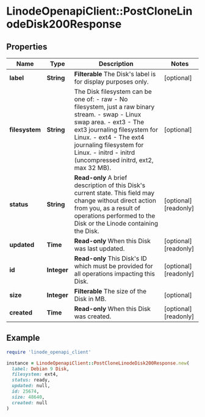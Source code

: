 # LinodeOpenapiClient::PostCloneLinodeDisk200Response

## Properties

| Name | Type | Description | Notes |
| ---- | ---- | ----------- | ----- |
| **label** | **String** | __Filterable__ The Disk&#39;s label is for display purposes only. | [optional] |
| **filesystem** | **String** | The Disk filesystem can be one of:    - raw - No filesystem, just a raw binary stream.   - swap - Linux swap area.   - ext3 - The ext3 journaling filesystem for Linux.   - ext4 - The ext4 journaling filesystem for Linux.   - initrd - initrd (uncompressed initrd, ext2, max 32 MB). | [optional] |
| **status** | **String** | __Read-only__ A brief description of this Disk&#39;s current state. This field may change without direct action from you, as a result of operations performed to the Disk or the Linode containing the Disk. | [optional][readonly] |
| **updated** | **Time** | __Read-only__ When this Disk was last updated. | [optional][readonly] |
| **id** | **Integer** | __Read-only__ This Disk&#39;s ID which must be provided for all operations impacting this Disk. | [optional][readonly] |
| **size** | **Integer** | __Filterable__ The size of the Disk in MB. | [optional] |
| **created** | **Time** | __Read-only__ When this Disk was created. | [optional][readonly] |

## Example

```ruby
require 'linode_openapi_client'

instance = LinodeOpenapiClient::PostCloneLinodeDisk200Response.new(
  label: Debian 9 Disk,
  filesystem: ext4,
  status: ready,
  updated: null,
  id: 25674,
  size: 48640,
  created: null
)
```

